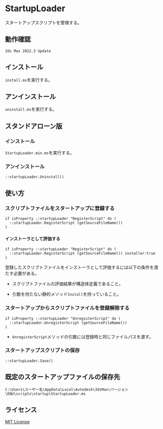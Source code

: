 # StartupLoader

スタートアップスクリプトを管理する。

## 動作確認

`3ds Max 2022.3 Update`

## インストール

`install.ms`を実行する。

## アンインストール

`uninstall.ms`を実行する。

## スタンドアローン版

### インストール

`StartupLoader.min.ms`を実行する。

### アンインストール

```maxscript
::startupLoader.Uninstall()
```

## 使い方

### スクリプトファイルをスタートアップに登録する

```maxscript
if isProperty ::startupLoader "RegisterScript" do (
  ::startupLoader.RegisterScript (getSourceFileName())
)
```

#### インストーラとして評価する

```maxscript
if isProperty ::startupLoader "RegisterScript" do (
  ::startupLoader.RegisterScript (getSourceFileName()) installer:true
)
```

登録したスクリプトファイルをインストーラとして評価するには以下の条件を満たす必要がある。

* スクリプトファイルの評価結果が構造体定義であること。

* 引数を持たない静的メソッド`Install`を持っていること。

### スタートアップからスクリプトファイルを登録解除する

```maxscript
if isProperty ::startupLoader "UnregisterScript" do (
  ::startupLoader.UnregisterScript (getSourceFileName())
)
```

* `UnregisterScript`メソッドの引数には登録時と同じファイルパスを渡す。

### スタートアップスクリプトの保存

```maxscript
::startupLoader.Save()
```

## 既定のスタートアップファイルの保存先

`C:\Users\ユーザー名\AppData\Local\Autodesk\3dsMax\バージョン\ENU\scripts\startup\StartupLoader.ms`

## ライセンス

[MIT License](https://github.com/imaoki/StartupLoader/blob/main/LICENSE)

